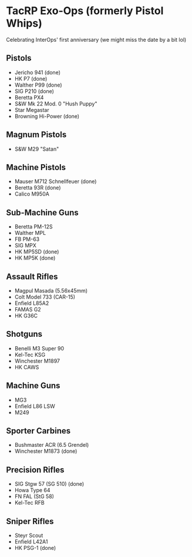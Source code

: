 # TacRP Exo-Ops (formerly Pistol Whips)

Celebrating InterOps' first anniversary (we might miss the date by a bit lol)

## Pistols
- Jericho 941 (done)
- HK P7 (done)
- Walther P99 (done)
- SIG P210 (done)
- Beretta PX4
- S&W Mk 22 Mod. 0 "Hush Puppy"
- Star Megastar
- Browning Hi-Power (done)

## Magnum Pistols
- S&W M29 "Satan"

## Machine Pistols
- Mauser M712 Schnellfeuer (done)
- Beretta 93R (done)
- Calico M950A

## Sub-Machine Guns
- Beretta PM-12S
- Walther MPL
- FB PM-63
- SIG MPX
- HK MP5SD (done)
- HK MP5K (done)

## Assault Rifles
- Magpul Masada (5.56x45mm)
- Colt Model 733 (CAR-15)
- Enfield L85A2
- FAMAS G2
- HK G36C

## Shotguns
- Benelli M3 Super 90
- Kel-Tec KSG
- Winchester M1897
- HK CAWS

## Machine Guns
- MG3
- Enfield L86 LSW
- M249

## Sporter Carbines
- Bushmaster ACR (6.5 Grendel)
- Winchester M1873 (done)

## Precision Rifles
- SIG Stgw 57 (SG 510) (done)
- Howa Type 64
- FN FAL (StG 58)
- Kel-Tec RFB

## Sniper Rifles
- Steyr Scout
- Enfield L42A1
- HK PSG-1 (done)
